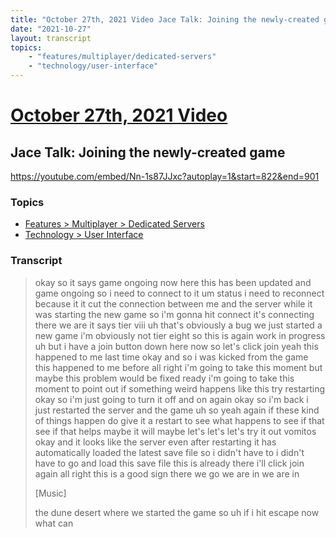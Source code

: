 ```yaml
---
title: "October 27th, 2021 Video Jace Talk: Joining the newly-created game"
date: "2021-10-27"
layout: transcript
topics:
    - "features/multiplayer/dedicated-servers"
    - "technology/user-interface"
---
```

# [October 27th, 2021 Video](../2021-10-27.md)
## Jace Talk: Joining the newly-created game
https://youtube.com/embed/Nn-1s87JJxc?autoplay=1&start=822&end=901

### Topics
* [Features > Multiplayer > Dedicated Servers](../topics/features/multiplayer/dedicated-servers.md)
* [Technology > User Interface](../topics/technology/user-interface.md)

### Transcript

> okay so it says game ongoing now here this has been updated and game ongoing so i need to connect to it um status i need to reconnect because it it cut the connection between me and the server while it was starting the new game so i'm gonna hit connect it's connecting there we are it says tier viii uh that's obviously a bug we just started a new game i'm obviously not tier eight so this is again work in progress uh but i have a join button down here now so let's click join yeah this happened to me last time okay and so i was kicked from the game this happened to me before all right i'm going to take this moment but maybe this problem would be fixed ready i'm going to take this moment to point out if something weird happens like this try restarting okay so i'm just going to turn it off and on again okay so i'm back i just restarted the server and the game uh so yeah again if these kind of things happen do give it a restart to see what happens to see if that see if that helps maybe it will maybe let's let's let's try it out vomitos okay and it looks like the server even after restarting it has automatically loaded the latest save file so i didn't have to i didn't have to go and load this save file this is already there i'll click join again all right this is a good sign there we go we are in we are in
>
> [Music]
>
> the dune desert where we started the game so uh if i hit escape now what can
